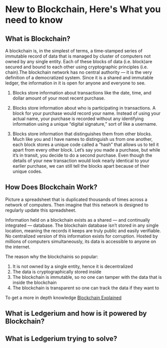 # New to Blockchain, Here's What you need to know

## What is Blockchain?
A blockchain is, in the simplest of terms, a time-stamped series of immutable record of data that is managed by cluster of computers not owned by any single entity. Each of these blocks of data (i.e. block)are secured and bound to each other using cryptographic principles (i.e. chain).The blockchain network has no central authority — it is the very definition of a democratized system. Since it is a shared and immutable ledger, the information in it is open for anyone and everyone to see.

1. Blocks store information about transactions like the date, time, and dollar amount of your most recent purchase.

2. Blocks store information about who is participating in transactions. A block for your purchase would record your name. Instead of using your actual name, your purchase is recorded without any identifying information using a unique “digital signature,” sort of like a username.

3. Blocks store information that distinguishes them from other blocks. Much like you and I have names to distinguish us from one another, each block stores a unique code called a “hash” that allows us to tell it apart from every other block. Let’s say you made a purchase, but while it’s in transit, you decide to do a second purchase. Even though the details of your new transaction would look nearly identical to your earlier purchase, we can still tell the blocks apart because of their unique codes.
 
## How Does Blockchain Work?
Picture a spreadsheet that is duplicated thousands of times across a network of computers. Then imagine that this network is designed to regularly update this spreadsheet.

Information held on a blockchain exists as a shared — and continually integrated — database. The blockchain database isn’t stored in any single location, meaning the records it keeps are truly public and easily verifiable. No centralized version of this information exists for corruption. Hosted by millions of computers simultaneously, its data is accessible to anyone on the internet.

The reason why the blockchainis so popular:
1. It is not owned by a single entity, hence it is decentralized
2. The data is cryptographically stored inside
3. The blockchain is immutable, so no one can       tamper with the data that is inside the         blockchain
4. The blockchain is transparent so one can         track the data if they want to

To get a more in depth knowledge [Blockchain Explained](https://www.investopedia.com/terms/b/blockchain.asp)

## What is Ledgerium and how is it powered by Blockchain?

## What is Ledgerium trying to solve? 
